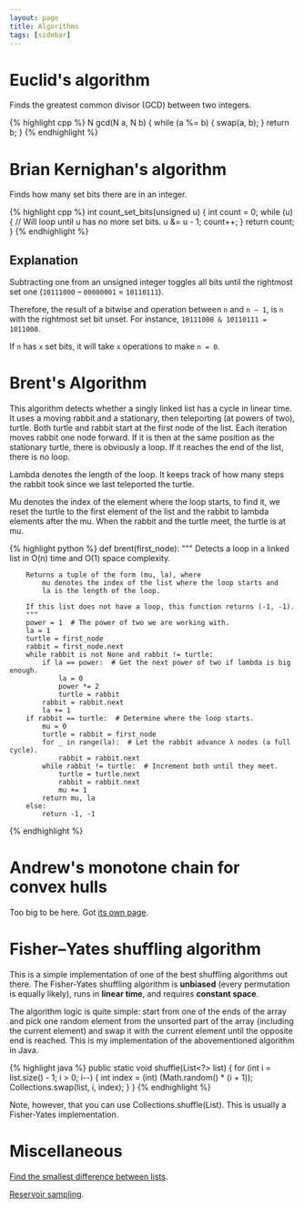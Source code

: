 ```yaml
---
layout: page
title: Algorithms
tags: [sidebar]
---
```


# Euclid's algorithm

Finds the greatest common divisor (GCD) between two integers.

{% highlight cpp %}
N gcd(N a, N b) {
    while (a %= b) {
        swap(a, b);
    }
    return b;
}
{% endhighlight %}

# Brian Kernighan's algorithm

Finds how many set bits there are in an integer.

{% highlight cpp %}
int count_set_bits(unsigned u) {
    int count = 0;
    while (u) { // Will loop until u has no more set bits.
        u &= u - 1;
        count++;
    }
    return count;
}
{% endhighlight %}

## Explanation

Subtracting one from an unsigned integer toggles all bits until the rightmost
set one (`10111000` – `00000001` = `10110111`).

Therefore, the result of a bitwise and operation between `n` and `n – 1`, is
`n` with the rightmost set bit unset. For instance, `10111000 & 10110111 =
1011000`.

If `n` has `x` set bits, it will take `x` operations to make `n = 0`.

# Brent's Algorithm

This algorithm detects whether a singly linked list has a cycle in linear time.
It uses a moving rabbit and a stationary, then teleporting (at powers of two), turtle.
Both turtle and rabbit start at the first node of the list.
Each iteration moves rabbit one node forward.
If it is then at the same position as the stationary turtle, there is obviously a loop.
If it reaches the end of the list, there is no loop.

Lambda denotes the length of the loop.
It keeps track of how many steps the rabbit took since we last teleported the turtle.

Mu denotes the index of the element where the loop starts, to find it, we reset the turtle to the first element of the list and the rabbit to lambda elements after the mu.
When the rabbit and the turtle meet, the turtle is at mu.

{% highlight python %}
    def brent(first_node):
        """
        Detects a loop in a linked list in O(n) time and O(1) space complexity.
    
        Returns a tuple of the form (mu, la), where
            mu denotes the index of the list where the loop starts and
            la is the length of the loop.
    
        If this list does not have a loop, this function returns (-1, -1).
        """
        power = 1  # The power of two we are working with.
        la = 1
        turtle = first_node
        rabbit = first_node.next
        while rabbit is not None and rabbit != turtle:
            if la == power:  # Get the next power of two if lambda is big enough.
                la = 0
                power *= 2
                turtle = rabbit
            rabbit = rabbit.next
            la += 1
        if rabbit == turtle:  # Determine where the loop starts.
            mu = 0
            turtle = rabbit = first_node
            for _ in range(la):  # Let the rabbit advance λ nodes (a full cycle).
                rabbit = rabbit.next
            while rabbit != turtle:  # Increment both until they meet.
                turtle = turtle.next
                rabbit = rabbit.next
                mu += 1
            return mu, la
        else:
            return -1, -1
{% endhighlight %}

# Andrew's monotone chain for convex hulls

Too big to be here. Got [its own page](/algorithms/andrew-monotone-chain-for-convex-hulls/).

# Fisher–Yates shuffling algorithm

This is a simple implementation of one of the best shuffling algorithms out
there. The Fisher-Yates shuffling algorithm is **unbiased** (every permutation
is equally likely), runs in **linear time**, and requires **constant space**.

The algorithm logic is quite simple: start from one of the ends of the array and
pick one random element from the unsorted part of the array (including the
current element) and swap it with the current element until the opposite end is
reached. This is my implementation of the abovementioned algorithm in Java.

{% highlight java %}
public static void shuffle(List<?> list) {
    for (int i = list.size() - 1; i > 0; i--) {
        int index = (int) (Math.random() * (i + 1));
        Collections.swap(list, i, index);
    }
}
{% endhighlight %}

Note, however, that you can use Collections.shuffle(List). This is usually a
Fisher-Yates implementation.

# Miscellaneous

[Find the smallest difference between lists](/algorithms/smallest-difference-between-lists/).

[Reservoir sampling](/algorithms/reservoir-sampling/).
